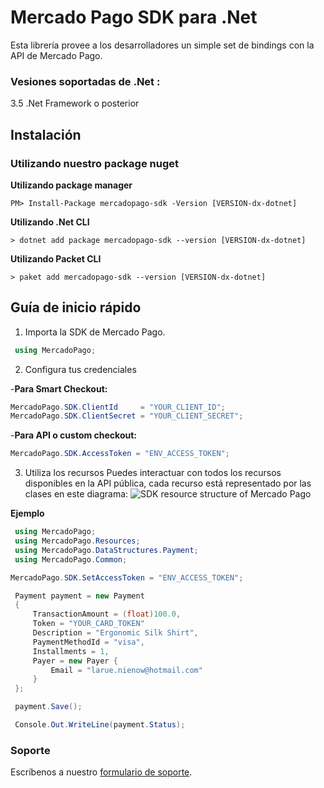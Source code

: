 
# Mercado Pago SDK para .Net

Esta librería provee a los desarrolladores un simple set de bindings con la API de Mercado Pago.

### Vesiones soportadas de .Net :
3.5 .Net Framework o posterior

## Instalación

### Utilizando nuestro package nuget

**Utilizando package manager**

`PM> Install-Package mercadopago-sdk -Version [VERSION-dx-dotnet]`

**Utilizando .Net CLI**

`> dotnet add package mercadopago-sdk --version [VERSION-dx-dotnet]`

**Utilizando Packet CLI**

`> paket add mercadopago-sdk --version [VERSION-dx-dotnet]`

## Guía de inicio rápido

1. Importa la SDK de Mercado Pago.

```csharp
 using MercadoPago;
```

2. Configura tus credenciales

-**Para Smart Checkout:**

```csharp
MercadoPago.SDK.ClientId     = "YOUR_CLIENT_ID";
MercadoPago.SDK.ClientSecret = "YOUR_CLIENT_SECRET";
```
-**Para API o custom checkout:**

```csharp
MercadoPago.SDK.AccessToken = "ENV_ACCESS_TOKEN";
```
3. Utiliza los recursos
Puedes interactuar con todos los recursos disponibles en la API pública, cada recurso está representado por las clases en este diagrama:
![SDK resource structure of Mercado Pago](https://user-images.githubusercontent.com/864790/34393059-9acad058-eb2e-11e7-9987-494eaf19d109.png)

**Ejemplo**
```csharp
 using MercadoPago;
 using MercadoPago.Resources;
 using MercadoPago.DataStructures.Payment;
 using MercadoPago.Common;

MercadoPago.SDK.SetAccessToken = "ENV_ACCESS_TOKEN";

 Payment payment = new Payment
 {
     TransactionAmount = (float)100.0,
     Token = "YOUR_CARD_TOKEN"
     Description = "Ergonomic Silk Shirt",
     PaymentMethodId = "visa",
     Installments = 1,
     Payer = new Payer {
         Email = "larue.nienow@hotmail.com"
     }
 };

 payment.Save();

 Console.Out.WriteLine(payment.Status);
```

### Soporte

Escríbenos a nuestro [formulario de soporte](/support).
